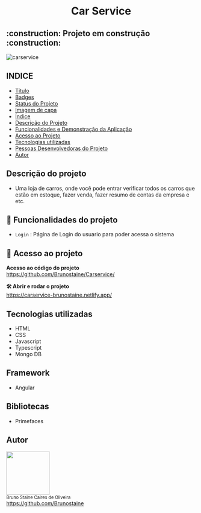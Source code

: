 <h1 align="center"> Car Service </h1>

<h2> :construction: Projeto em construção :construction: </h2>
 
![carservice](https://user-images.githubusercontent.com/87622645/157894669-feca16dc-2482-4084-8c78-4a76e59a1c42.png)


## INDICE

* [Título](#titulo)
* [Badges](#badges)
* [Status do Projeto](#status-do-Projeto)
* [Imagem de capa](#Imagem-de-capa)
* [Índice](#índice)
* [Descrição do Projeto](#descrição-do-projeto)
* [Funcionalidades e Demonstração da Aplicação](#funcionalidades-e-demonstração-da-aplicação)
* [Acesso ao Projeto](#acesso-ao-projeto)
* [Tecnologias utilizadas](#tecnologias-utilizadas)
* [Pessoas Desenvolvedoras do Projeto](#pessoas-desenvolvedoras)
* [Autor](#Autor)

## Descrição do projeto

- Uma loja de carros, onde você pode entrar verificar todos os carros que estão em estoque, fazer venda, fazer resumo de contas da empresa e etc.

## :hammer: Funcionalidades do projeto

- `Login` : Página de Login do usuario para poder acessa o sistema

## 📁 Acesso ao projeto

**Acesso ao código do projeto**<br>
https://github.com/Brunostaine/Carservice/

**🛠️ Abrir e rodar o projeto**<br>
https://carservice-brunostaine.netlify.app/

## Tecnologias utilizadas
* HTML
* CSS
* Javascript
* Typescript
* Mongo DB

## Framework
* Angular

## Bibliotecas
* Primefaces

## Autor

<img src="https://user-images.githubusercontent.com/87622645/157755137-8d22a951-d323-4c33-814e-c0351ebefafe.png" width=115><br>
<sub>Bruno Staine Caires de Oliveira</sub><br>
https://github.com/Brunostaine 

